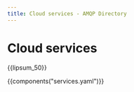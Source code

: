 ```yaml
---
title: Cloud services - AMQP Directory
---
```


# Cloud services

<div id="-category-intro" markdown="1">

{{lipsum_50}}

</div>

{{components("services.yaml")}}
